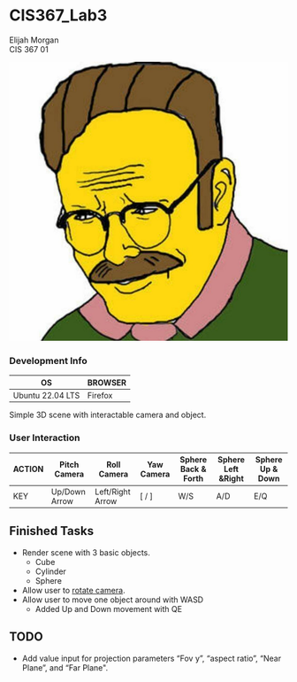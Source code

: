 # CIS367_Lab3
Elijah Morgan \
CIS 367 01

![Demo image, WIP](./img/placeholder.jpeg)

### Development Info
| OS               	| BROWSER 	|
|------------------	|---------	|
| Ubuntu 22.04 LTS 	| Firefox 	|

Simple 3D scene with interactable camera and object.

### User Interaction
| ACTION| Pitch Camera  | Roll Camera      | Yaw Camera  | Sphere Back & Forth | Sphere Left &Right  | Sphere Up & Down  |
|------	|---------------|------------------|-------------|---------------------|---------------------|-------------------|
| KEY   | Up/Down Arrow | Left/Right Arrow | [ / ]         | W/S                 | A/D                 | E/Q               |


## Finished Tasks
* Render scene with 3 basic objects.
  * Cube
  * Cylinder
  * Sphere
* Allow user to [rotate camera](https://en.wikipedia.org/wiki/Aircraft_principal_axes).
* Allow user to move one object around with WASD
  * Added Up and Down movement with QE


## TODO
* Add value input for projection parameters “Fov y”, “aspect ratio”, “Near Plane”, and “Far Plane".

